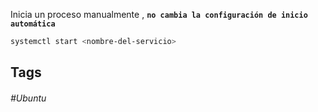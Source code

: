 Inicia un proceso manualmente  , **`no cambia la configuración de inicio automática`**

```bash
systemctl start <nombre-del-servicio>
```
## Tags

###### #Ubuntu